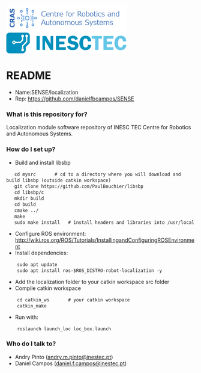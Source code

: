 <p align="left">
<img src="cras.png" width="320" />
<img src="inesctec.png" width="320" />
</p>

# README #

* Name:SENSE/localization
* Rep: https://github.com/danielfbcampos/SENSE

### What is this repository for? ###

Localization module software repository of INESC TEC Centre for Robotics and Autonomous Systems.

### How do I set up? ###
   * Build and install libsbp

````
   cd mysrc       # cd to a directory where you will download and build libsbp (outside catkin workspace)
   git clone https://github.com/PaulBouchier/libsbp
   cd libsbp/c
   mkdir build
   cd build
   cmake ../
   make
   sudo make install   # install headers and libraries into /usr/local
````

   * Configure ROS environment: http://wiki.ros.org/ROS/Tutorials/InstallingandConfiguringROSEnvironment
   * Install dependencies:
   
````
    sudo apt update
    sudo apt install ros-$ROS_DISTRO-robot-localization -y
````
   * Add the localization folder to your catkin workspace src folder
   * Compile catkin workspace

````
    cd catkin_ws       # your catkin workspace
    catkin_make
````

   * Run with:

````
    roslaunch launch_loc loc_box.launch
````

### Who do I talk to? ###

   * Andry Pinto ([andry.m.pinto@inestec.pt](mailto:andry.m.pinto@inestec.pt))
   * Daniel Campos ([daniel.f.campos@inestec.pt](mailto:daniel.f.campos@inestec.pt))

